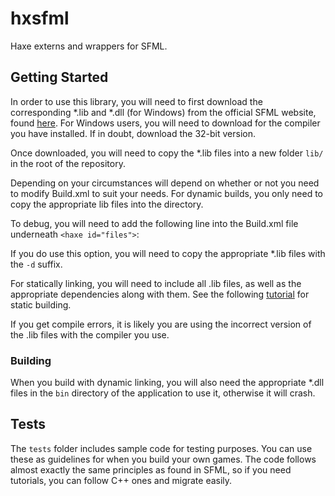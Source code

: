 # hxsfml
Haxe externs and wrappers for SFML.

## Getting Started
In order to use this library, you will need to first download the corresponding *.lib and *.dll (for Windows) from the official SFML website, found [here](http://www.sfml-dev.org/download/sfml/2.3.2/). For Windows users, you will need to download for the compiler you have installed. If in doubt, download the 32-bit version.

Once downloaded, you will need to copy the *.lib files into a new folder `lib/` in the root of the repository.

Depending on your circumstances will depend on whether or not you need to modify Build.xml to suit your needs. For dynamic builds, you only need to copy the appropriate lib files into the directory.

To debug, you will need to add the following line into the Build.xml file underneath `<haxe id="files">`:

  <flag value="-debug" />

If you do use this option, you will need to copy the appropriate *.lib files with the `-d` suffix.

For statically linking, you will need to include all .lib files, as well as the appropriate dependencies along with them. See the following [tutorial](http://www.sfml-dev.org/tutorials/2.3/start-vc.php) for static building.

If you get compile errors, it is likely you are using the incorrect version of the .lib files with the compiler you use.

### Building
When you build with dynamic linking, you will also need the appropriate *.dll files in the `bin` directory of the application to use it, otherwise it will crash.

## Tests
The `tests` folder includes sample code for testing purposes. You can use these as guidelines for when you build your own games. The code follows almost exactly the same principles as found in SFML, so if you need tutorials, you can follow C++ ones and migrate easily.
